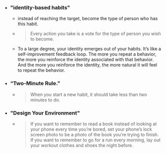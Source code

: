 - ### "identity-based habits"
	- instead of reaching the target, become the type of person who has this habit.
	- > Every action you take is a vote for the type of person you wish to become.
	- To a large degree, your identity emerges out of your habits. It’s like a self-improvement feedback loop. The more you repeat a behavior, the more you reinforce the identity associated with that behavior. And the more you reinforce the identity, the more natural it will feel to repeat the behavior.
- ### “Two-Minute Rule.”
	- > When you start a new habit, it should take less than two minutes to do.
- ### "Design Your Environment"
	- > If you want to remember to read a book instead of looking at your phone every time you’re bored, set your phone’s lock screen photo to be a photo of the book you’re trying to finish.
	  > If you want to remember to go for a run every morning, lay out your workout clothes and shoes the night before.